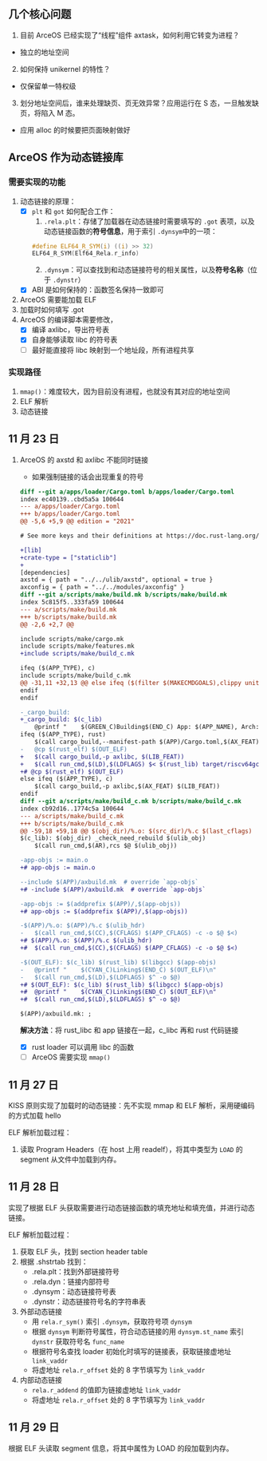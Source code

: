 ## 几个核心问题

1. 目前 ArceOS 已经实现了“线程”组件 axtask，如何利用它转变为进程？
- 独立的地址空间
2. 如何保持 unikernel 的特性？
- 仅保留单一特权级
3. 划分地址空间后，谁来处理缺页、页无效异常？应用运行在 S 态，一旦触发缺页，将陷入 M 态。
- 应用 alloc 的时候要把页面映射做好

## ArceOS 作为动态链接库

### 需要实现的功能

1. 动态链接的原理：
    - [x] `plt` 和 `got` 如何配合工作：
        1. `.rela.plt`：存储了加载器在动态链接时需要填写的 `.got` 表项，以及动态链接函数的**符号信息**，用于索引 `.dynsym`中的一项：
        ```c
        #define ELF64_R_SYM(i) ((i) >> 32)
        ELF64_R_SYM(Elf64_Rela.r_info)
        ```
        2. `.dynsym`：可以查找到和动态链接符号的相关属性，以及**符号名称**（位于 `.dynstr`）
    - [x] ABI 是如何保持的：函数签名保持一致即可
2. ArceOS 需要能加载 ELF
3. 加载时如何填写 .got
4. ArceOS 的编译脚本需要修改，
    - [x] 编译 axlibc，导出符号表
    - [x] 自身能够读取 libc 的符号表
    - [ ] 最好能直接将 libc 映射到一个地址段，所有进程共享

### 实现路径

1. `mmap()`：难度较大，因为目前没有进程，也就没有其对应的地址空间
2. ELF 解析
3. 动态链接

## 11 月 23 日

1. ArceOS 的 axstd 和 axlibc 不能同时链接

    - 如果强制链接的话会出现重复的符号

    ```diff
    diff --git a/apps/loader/Cargo.toml b/apps/loader/Cargo.toml
    index ec40139..cbd5a5a 100644
    --- a/apps/loader/Cargo.toml
    +++ b/apps/loader/Cargo.toml
    @@ -5,6 +5,9 @@ edition = "2021"
    
    # See more keys and their definitions at https://doc.rust-lang.org/cargo/reference/manifest.html
    
    +[lib]
    +crate-type = ["staticlib"]
    +
    [dependencies]
    axstd = { path = "../../ulib/axstd", optional = true }
    axconfig = { path = "../../modules/axconfig" }
    diff --git a/scripts/make/build.mk b/scripts/make/build.mk
    index 5c815f5..333fa59 100644
    --- a/scripts/make/build.mk
    +++ b/scripts/make/build.mk
    @@ -2,6 +2,7 @@
    
    include scripts/make/cargo.mk
    include scripts/make/features.mk
    +include scripts/make/build_c.mk
    
    ifeq ($(APP_TYPE), c)
    include scripts/make/build_c.mk
    @@ -31,11 +32,13 @@ else ifeq ($(filter $(MAKECMDGOALS),clippy unittest unittest_no_fail_fast),) # n
    endif
    endif
    
    -_cargo_build:
    +_cargo_build: $(c_lib)
        @printf "    $(GREEN_C)Building$(END_C) App: $(APP_NAME), Arch: $(ARCH), Platform: $(PLATFORM_NAME), App type: $(APP_TYPE)\n"
    ifeq ($(APP_TYPE), rust)
        $(call cargo_build,--manifest-path $(APP)/Cargo.toml,$(AX_FEAT) $(LIB_FEAT) $(APP_FEAT))
    -	@cp $(rust_elf) $(OUT_ELF)
    +	$(call cargo_build,-p axlibc, $(LIB_FEAT))
    +	$(call run_cmd,$(LD),$(LDFLAGS) $< $(rust_lib) target/riscv64gc-unknown-none-elf/release/libarceos_loader.a -o $(OUT_ELF))
    +# @cp $(rust_elf) $(OUT_ELF)
    else ifeq ($(APP_TYPE), c)
        $(call cargo_build,-p axlibc,$(AX_FEAT) $(LIB_FEAT))
    endif
    diff --git a/scripts/make/build_c.mk b/scripts/make/build_c.mk
    index cb92d16..1774c5a 100644
    --- a/scripts/make/build_c.mk
    +++ b/scripts/make/build_c.mk
    @@ -59,18 +59,18 @@ $(obj_dir)/%.o: $(src_dir)/%.c $(last_cflags)
    $(c_lib): $(obj_dir) _check_need_rebuild $(ulib_obj)
        $(call run_cmd,$(AR),rcs $@ $(ulib_obj))
    
    -app-objs := main.o
    +# app-objs := main.o
    
    --include $(APP)/axbuild.mk  # override `app-objs`
    +# -include $(APP)/axbuild.mk  # override `app-objs`
    
    -app-objs := $(addprefix $(APP)/,$(app-objs))
    +# app-objs := $(addprefix $(APP)/,$(app-objs))
    
    -$(APP)/%.o: $(APP)/%.c $(ulib_hdr)
    -	$(call run_cmd,$(CC),$(CFLAGS) $(APP_CFLAGS) -c -o $@ $<)
    +# $(APP)/%.o: $(APP)/%.c $(ulib_hdr)
    +# 	$(call run_cmd,$(CC),$(CFLAGS) $(APP_CFLAGS) -c -o $@ $<)
    
    -$(OUT_ELF): $(c_lib) $(rust_lib) $(libgcc) $(app-objs)
    -	@printf "    $(CYAN_C)Linking$(END_C) $(OUT_ELF)\n"
    -	$(call run_cmd,$(LD),$(LDFLAGS) $^ -o $@)
    +# $(OUT_ELF): $(c_lib) $(rust_lib) $(libgcc) $(app-objs)
    +# 	@printf "    $(CYAN_C)Linking$(END_C) $(OUT_ELF)\n"
    +# 	$(call run_cmd,$(LD),$(LDFLAGS) $^ -o $@)
    
    $(APP)/axbuild.mk: ;
    ```
    **解决方法**：将 rust_libc 和 app 链接在一起，c_libc 再和 rust 代码链接
    - [x] rust loader 可以调用 libc 的函数
    - [ ] ArceOS 需要实现 `mmap()`

## 11 月 27 日

KISS 原则实现了加载时的动态链接：先不实现 mmap 和 ELF 解析，采用硬编码的方式加载 hello

ELF 解析加载过程：
1. 读取 Program Headers（在 host 上用 readelf），将其中类型为 `LOAD` 的 segment 从文件中加载到内存。

## 11 月 28 日

实现了根据 ELF 头获取需要进行动态链接函数的填充地址和填充值，并进行动态链接。

ELF 解析加载过程：
1. 获取 ELF 头，找到 section header table
2. 根据 .shstrtab 找到：
   - .rela.plt：找到外部链接符号
   - .rela.dyn：链接内部符号
   - .dynsym：动态链接符号表
   - .dynstr：动态链接符号名的字符串表
3. 外部动态链接
   - 用 `rela.r_sym()` 索引 `.dynsym`，获取符号项 `dynsym`
   - 根据 `dynsym` 判断符号属性，符合动态链接的用 `dynsym.st_name` 索引 `dynstr` 获取符号名 `func_name`
   - 根据符号名查找 loader 初始化时填写的链接表，获取链接虚地址 `link_vaddr`
   - 将虚地址 `rela.r_offset` 处的 8 字节填写为 `link_vaddr`
4. 内部动态链接
   - `rela.r_addend` 的值即为链接虚地址 `link_vaddr`
   - 将虚地址 `rela.r_offset` 处的 8 字节填写为 `link_vaddr`

## 11 月 29 日

根据 ELF 头读取 segment 信息，将其中属性为 LOAD 的段加载到内存。
